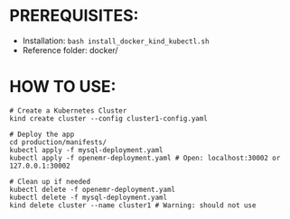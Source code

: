 # PREREQUISITES:
- Installation: `bash install_docker_kind_kubectl.sh`
- Reference folder: docker/

# HOW TO USE:
```shell
# Create a Kubernetes Cluster
kind create cluster --config cluster1-config.yaml

# Deploy the app
cd production/manifests/
kubectl apply -f mysql-deployment.yaml
kubectl apply -f openemr-deployment.yaml # Open: localhost:30002 or 127.0.0.1:30002

# Clean up if needed
kubectl delete -f openemr-deployment.yaml
kubectl delete -f mysql-deployment.yaml
kind delete cluster --name cluster1 # Warning: should not use
```